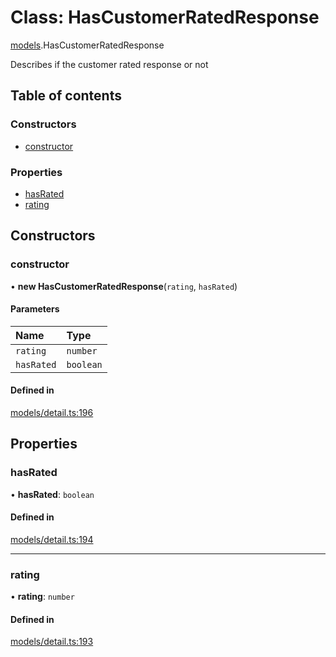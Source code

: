 # Class: HasCustomerRatedResponse

[models](../wiki/models).HasCustomerRatedResponse

Describes if the customer rated response or not

## Table of contents

### Constructors

- [constructor](../wiki/models.HasCustomerRatedResponse#constructor)

### Properties

- [hasRated](../wiki/models.HasCustomerRatedResponse#hasrated)
- [rating](../wiki/models.HasCustomerRatedResponse#rating)

## Constructors

### constructor

• **new HasCustomerRatedResponse**(`rating`, `hasRated`)

#### Parameters

| Name | Type |
| :------ | :------ |
| `rating` | `number` |
| `hasRated` | `boolean` |

#### Defined in

[models/detail.ts:196](https://gitlab.com/baliganikhil/blackmirror-sdk/-/blob/349365c/src/models/detail.ts#L196)

## Properties

### hasRated

• **hasRated**: `boolean`

#### Defined in

[models/detail.ts:194](https://gitlab.com/baliganikhil/blackmirror-sdk/-/blob/349365c/src/models/detail.ts#L194)

___

### rating

• **rating**: `number`

#### Defined in

[models/detail.ts:193](https://gitlab.com/baliganikhil/blackmirror-sdk/-/blob/349365c/src/models/detail.ts#L193)
